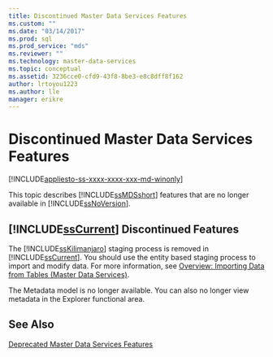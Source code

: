 ```yaml
---
title: Discontinued Master Data Services Features
ms.custom: ""
ms.date: "03/14/2017"
ms.prod: sql
ms.prod_service: "mds"
ms.reviewer: ""
ms.technology: master-data-services
ms.topic: conceptual
ms.assetid: 3236cce0-cfd9-43f8-8be3-e8c8dff8f162
author: lrtoyou1223
ms.author: lle
manager: erikre
---
```

# Discontinued Master Data Services Features

[!INCLUDE[appliesto-ss-xxxx-xxxx-xxx-md-winonly](../includes/appliesto-ss-xxxx-xxxx-xxx-md-winonly.md)]

  This topic describes [!INCLUDE[ssMDSshort](../includes/ssmdsshort-md.md)] features that are no longer available in [!INCLUDE[ssNoVersion](../includes/ssnoversion-md.md)].  
  
## [!INCLUDE[ssCurrent](../includes/sscurrent-md.md)] Discontinued Features  
 The [!INCLUDE[ssKilimanjaro](../includes/sskilimanjaro-md.md)] staging process is removed in [!INCLUDE[ssCurrent](../includes/sscurrent-md.md)]. You should use the entity based staging process to import and modify data. For more information, see [Overview: Importing Data from Tables &#40;Master Data Services&#41;](../master-data-services/overview-importing-data-from-tables-master-data-services.md).  
  
 The Metadata model is no longer available. You can also no longer view metadata in the Explorer functional area.  
  
## See Also  
 [Deprecated Master Data Services Features](../master-data-services/deprecated-master-data-services-features.md)  
  
  
